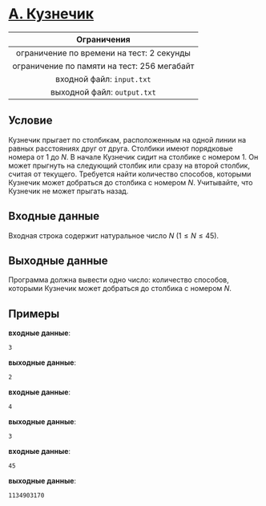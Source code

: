 # [A. Кузнечик](A.cpp)

| Ограничения                                 |
|:-------------------------------------------:|
| ограничение по времени на тест: 2 секунды   |
| ограничение по памяти на тест: 256 мегабайт |
| входной файл: `input.txt`                   |
| выходной файл: `output.txt`                 |

## Условие

Кузнечик прыгает по столбикам, расположенным на одной линии на равных расстояниях друг от друга. Столбики имеют порядковые номера от $1$ до $N$. В начале Кузнечик сидит на столбике с номером 1. Он может прыгнуть на следующий столбик или сразу на второй столбик, считая от текущего. Требуется найти количество способов, которыми Кузнечик может добраться до столбика с номером $N$. Учитывайте, что Кузнечик не может прыгать назад.

## Входные данные

Входная строка содержит натуральное число $N$ $(1 \leqslant N \leqslant 45)$.

## Выходные данные

Программа должна вывести одно число: количество способов, которыми Кузнечик может добраться до столбика с номером $N$.

## Примеры

**входные данные**:

```text
3
```

**выходные данные**:

```text
2
```

**входные данные**:

```text
4
```

**выходные данные**:

```text
3
```

**входные данные**:

```text
45
```

**выходные данные**:

```text
1134903170
```
